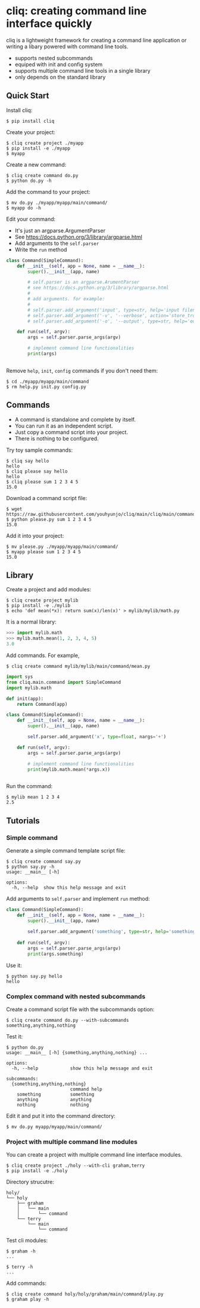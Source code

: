 # cliq: creating command line interface quickly

cliq is a lightweight framework for creating a command line application or
writing a libary powered with command line tools. 

- supports nested subcommands
- equiped with init and config system
- supports multiple command line tools in a single library
- only depends on the standard library


## Quick Start

Install cliq:

```
$ pip install cliq
```

Create your project:

``` 
$ cliq create project ./myapp
$ pip install -e ./myapp
$ myapp
```

Create a new command:

```
$ cliq create command do.py
$ python do.py -h
```

Add the command to your project:

```
$ mv do.py ./myapp/myapp/main/command/
$ myapp do -h
```

Edit your command:

- It's just an argparse.ArgumentParser
- See <https://docs.python.org/3/library/argparse.html>
- Add arguments to the `self.parser`
- Write the `run` method

```python
class Command(SimpleCommand):
    def __init__(self, app = None, name = __name__):
        super().__init__(app, name)

        # self.parser is an argparse.ArumentParser
        # see https://docs.python.org/3/library/argparse.html       
        #
        # add arguments. for example:
        #
        # self.parser.add_argument('input', type=str, help='input filename')
        # self.parser.add_argument('-v', '--verbose', action='store_true', help='verbose')
        # self.parser.add_argument('-o', '--output', type=str, help='output filename')

    def run(self, argv):
        args = self.parser.parse_args(argv)

        # implement command line functionalities
        print(args)
 
```

Remove `help`, `init`, `config` commands if you don't need them:

```
$ cd ./myapp/myapp/main/command
$ rm help.py init.py config.py
```

## Commands

- A command is standalone and complete by itself. 
- You can run it as an independent script. 
- Just copy a command script into your project.
- There is nothing to be configured.

Try toy sample commands:

```
$ cliq say hello
hello
$ cliq please say hello
hello
$ cliq please sum 1 2 3 4 5
15.0
```

Download a command script file:

```
$ wget https://raw.githubusercontent.com/youhyunjo/cliq/main/cliq/main/command/please.py
$ python please.py sum 1 2 3 4 5
15.0
```

Add it into your project:


```
$ mv please.py ./myapp/myapp/main/command/
$ myapp please sum 1 2 3 4 5
15.0
```

## Library

Create a project and add modules:

```
$ cliq create project mylib
$ pip install -e ./mylib
$ echo 'def mean(*x): return sum(x)/len(x)' > mylib/mylib/math.py
```

It is a normal library:

```python
>>> import mylib.math
>>> mylib.math.mean(1, 2, 3, 4, 5)
3.0
```

Add commands. For example,

```
$ cliq create command mylib/mylib/main/command/mean.py
```

```python
import sys
from cliq.main.command import SimpleCommand
import mylib.math

def init(app):
    return Command(app)

class Command(SimpleCommand):
    def __init__(self, app = None, name = __name__):
        super().__init__(app, name)

        self.parser.add_argument('x', type=float, nargs='+')

    def run(self, argv):
        args = self.parser.parse_args(argv)

        # implement command line functionalities
        print(mylib.math.mean(*args.x))
 
```

Run the command:

```
$ mylib mean 1 2 3 4
2.5
```




## Tutorials
### Simple command

Generate a simple command template script file:

```
$ cliq create command say.py  
$ python say.py -h
usage: __main__ [-h]

options:
  -h, --help  show this help message and exit
```

Add arguments to `self.parser` and implement `run` method:

```python
class Command(SimpleCommand):
    def __init__(self, app = None, name = __name__):
        super().__init__(app, name)
        
        self.parser.add_argument('something', type=str, help='something')
        
    def run(self, argv):
        args = self.parser.parse_args(argv)
        print(args.something)
```

Use it:

```
$ python say.py hello
hello
```


### Complex command with nested subcommands

Create a command script file with the subcommands option:

```
$ cliq create command do.py --with-subcommands something,anything,nothing 
```

Test it:

```
$ python do.py
usage: __main__ [-h] {something,anything,nothing} ...

options:
  -h, --help            show this help message and exit

subcommands:
  {something,anything,nothing}
                        command help
    something           something
    anything            anything
    nothing             nothing

```

Edit it and put it into the command directory:

```
$ mv do.py myapp/myapp/main/command/
```

### Project with multiple command line modules

You can create a project with multiple command line interface modules.

```
$ cliq create project ./holy --with-cli graham,terry 
$ pip install -e ./holy
```

Directory strucutre:

```
holy/
└── holy
    ├── graham
    │   └── main
    │       └── command
    └── terry
        └── main
            └── command
```

Test cli modules:

```
$ graham -h 
...

$ terry -h 
...
```

Add commands:

```
$ cliq create command holy/holy/graham/main/command/play.py
$ graham play -h
```


